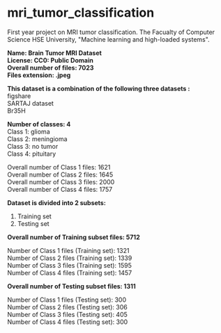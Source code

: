 # mri_tumor_classification
First year project on MRI tumor classification. The Facualty of Computer Science HSE University, "Machine learning and high-loaded systems".

**Name: Brain Tumor MRI Dataset**  
**License: CC0: Public Domain**  
**Overall number of files: 7023**  
**Files extension: .jpeg**  

**This dataset is a combination of the following three datasets :**  
figshare  
SARTAJ dataset  
Br35H  

**Number of classes: 4**  
Class 1: glioma  
Class 2: meningioma  
Class 3: no tumor  
Class 4: pituitary  

Overall number of Class 1 files: 1621  
Overall number of Class 2 files: 1645  
Overall number of Class 3 files: 2000  
Overall number of Class 4 files: 1757  

**Dataset is divided into 2 subsets:**  
1. Training set  
2. Testing set  

**Overall number of Training subset files: 5712**  

Number of Class 1 files (Training set): 1321  
Number of Class 2 files (Training set): 1339  
Number of Class 3 files (Training set): 1595  
Number of Class 4 files (Training set): 1457  

**Overall number of Testing subset files: 1311**  

Number of Class 1 files (Testing set): 300  
Number of Class 2 files (Testing set): 306  
Number of Class 3 files (Testing set): 405  
Number of Class 4 files (Testing set): 300  
